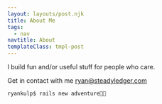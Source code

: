 ```yaml
---
layout: layouts/post.njk
title: About Me
tags:
  - nav
navtitle: About
templateClass: tmpl-post
---
```


I build fun and/or useful stuff for people who care.

Get in contact with me ryan@steadyledger.com

``` text/2-3
ryankulp$ rails new adventure🚣🏻‍
```
